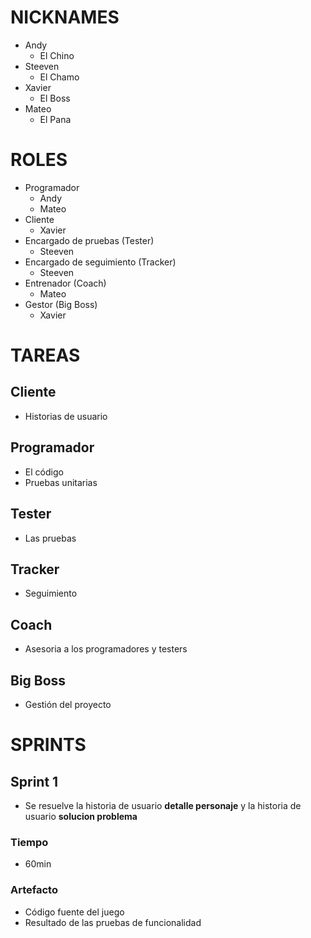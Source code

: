# NICKNAMES

- Andy
  - El Chino
- Steeven
  - El Chamo
- Xavier
  - El Boss
- Mateo
  - El Pana

# ROLES

- Programador
  - Andy
  - Mateo
- Cliente
  - Xavier
- Encargado de pruebas (Tester)
  - Steeven
- Encargado de seguimiento (Tracker)
  - Steeven
- Entrenador (Coach)
  - Mateo
- Gestor (Big Boss)
  - Xavier

# TAREAS

## Cliente

- Historias de usuario

## Programador

- El código
- Pruebas unitarias

## Tester

- Las pruebas

## Tracker

- Seguimiento

## Coach

- Asesoria a los programadores y testers

## Big Boss

- Gestión del proyecto

# SPRINTS

## Sprint 1

- Se resuelve la historia de usuario **detalle personaje** y la historia de usuario **solucion problema**

### **Tiempo**

- 60min

### **Artefacto**

- Código fuente del juego
- Resultado de las pruebas de funcionalidad

